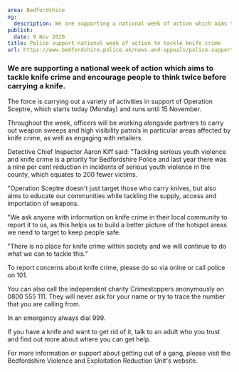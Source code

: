 ```yaml
area: Bedfordshire
og:
  description: We are supporting a national week of action which aims to tackle knife crime and encourage people to think twice before carrying a knife.
publish:
  date: 9 Nov 2020
title: Police support national week of action to tackle knife crime
url: https://www.bedfordshire.police.uk/news-and-appeals/police-support-national-week-of-action-to-tackle-knife-crime
```

### We are supporting a national week of action which aims to tackle knife crime and encourage people to think twice before carrying a knife.

The force is carrying out a variety of activities in support of Operation Sceptre, which starts today (Monday) and runs until 15 November.

Throughout the week, officers will be working alongside partners to carry out weapon sweeps and high visibility patrols in particular areas affected by knife crime, as well as engaging with retailers.

Detective Chief Inspector Aaron Kiff said: "Tackling serious youth violence and knife crime is a priority for Bedfordshire Police and last year there was a nine per cent reduction in incidents of serious youth violence in the county, which equates to 200 fewer victims.

"Operation Sceptre doesn't just target those who carry knives, but also aims to educate our communities while tackling the supply, access and importation of weapons.

"We ask anyone with information on knife crime in their local community to report it to us, as this helps us to build a better picture of the hotspot areas we need to target to keep people safe.

"There is no place for knife crime within society and we will continue to do what we can to tackle this."

To report concerns about knife crime, please do so via onlne or call police on 101.

You can also call the independent charity Crimestoppers anonymously on 0800 555 111. They will never ask for your name or try to trace the number that you are calling from.

In an emergency always dial 999.

If you have a knife and want to get rid of it, talk to an adult who you trust and find out more about where you can get help.

For more information or support about getting out of a gang, please visit the Bedfordshire Violence and Exploitation Reduction Unit's website.
